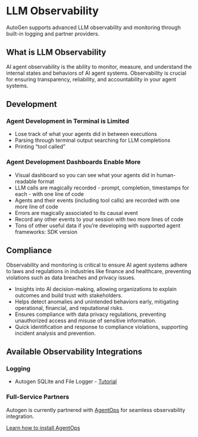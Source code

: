 # LLM Observability

AutoGen supports advanced LLM observability and monitoring through built-in logging and partner providers.

## What is LLM Observability
AI agent observability is the ability to monitor, measure, and understand the internal states and behaviors of AI agent systems.
Observability is crucial for ensuring transparency, reliability, and accountability in your agent systems.


## Development

### Agent Development in Terminal is Limited
- Lose track of what your agents did in between executions
- Parsing through terminal output searching for LLM completions
- Printing “tool called”

### Agent Development Dashboards Enable More
- Visual dashboard so you can see what your agents did in human-readable format
- LLM calls are magically recorded - prompt, completion, timestamps for each - with one line of code
- Agents and their events (including tool calls) are recorded with one more line of code
- Errors are magically associated to its causal event
- Record any other events to your session with two more lines of code
- Tons of other useful data if you’re developing with supported agent frameworks: SDK version

## Compliance

Observability and monitoring is critical to ensure AI agent systems adhere to laws and regulations in industries like finance and healthcare, preventing violations such as data breaches and privacy issues.

- Insights into AI decision-making, allowing organizations to explain outcomes and build trust with stakeholders.
- Helps detect anomalies and unintended behaviors early, mitigating operational, financial, and reputational risks.
- Ensures compliance with data privacy regulations, preventing unauthorized access and misuse of sensitive information.
- Quick identification and response to compliance violations, supporting incident analysis and prevention.

## Available Observability Integrations

### Logging
- Autogen SQLite and File Logger - [Tutorial](/docs/notebooks/agentchat_logging)

### Full-Service Partners
Autogen is currently partnered with [AgentOps](https://agentops.ai) for seamless observability integration.

[Learn how to install AgentOps](/docs/notebooks/agentchat_agentops)
